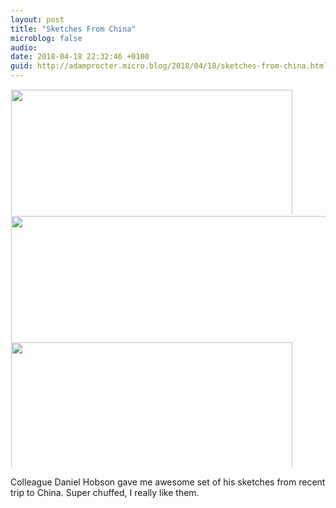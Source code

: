 ```yaml
---
layout: post
title: "Sketches From China"
microblog: false
audio: 
date: 2018-04-18 22:32:46 +0100
guid: http://adamprocter.micro.blog/2018/04/18/sketches-from-china.html
---
```



<a href="http://discursive.adamprocter.co.uk/uploads/2018/7a6fc36dbd.jpg"><img src="http://discursive.adamprocter.co.uk/uploads/2018/7a6fc36dbd.jpg" width="600" height="450" style="display: inline-block; max-height: 200px; width: auto; padding: 1px;" class="sunlit_image" /></a><a href="http://discursive.adamprocter.co.uk/uploads/2018/b9d61d4a0b.jpg"><img src="http://discursive.adamprocter.co.uk/uploads/2018/b9d61d4a0b.jpg" width="450" height="600" style="display: inline-block; max-height: 200px; width: auto; padding: 1px;" class="sunlit_image" /></a><a href="http://discursive.adamprocter.co.uk/uploads/2018/3ef4ea63d6.jpg"><img src="http://discursive.adamprocter.co.uk/uploads/2018/3ef4ea63d6.jpg" width="600" height="450" style="display: inline-block; max-height: 200px; width: auto; padding: 1px;" class="sunlit_image" /></a>

Colleague Daniel Hobson gave me awesome set of his sketches from recent trip to China. Super chuffed, I really like them. 


